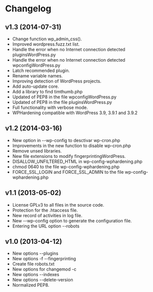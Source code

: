 Changelog
=========

v1.3 (2014-07-31)
-----------------

- Change function wp_admin_css().
- Improved wordpress.fuzz.txt list.
- Handle the error when no Internet connection detected pluginsWordPress.py
- Handle the error when no Internet connection detected wpconfigWordPress.py
- Latch recommended plugin.
- Rename variable names.
- Improving detection of WordPress projects.
- Add auto-update core.
- Add a library to find timthumb.php
- Updated of PEP8 in the file wpconfigWordPress.py
- Updated of PEP8 in the file pluginsWordPress.py
- Full functionality with verbose mode.
- WPHardening compatible with WordPress 3.9, 3.9.1 and 3.9.2

v1.2 (2014-03-16)
-----------------

- New option in --wp-config to desctivar wp-cron.php
- Improvements in the new function to disable wp-cron.php
- Remove unsed libraries.
- New file extensions to modify fingerprintingWordPress.
- DISALLOW_UNFILTERED_HTML in wp-config-wphardening.php
- chmod 0640 to the file wp-config-wphardening.php
- FORCE_SSL_LOGIN and FORCE_SSL_ADMIN to the file wp-config-wphardening.php

v1.1 (2013-05-02)
-----------------

- License GPLv3 to all files in the source code.
- Protection for the .htaccess file.
- New record of activities in log file.
- New --wp-config option to generate the configuration file.
- Entering the URL option --robots

v1.0 (2013-04-12)
------------------

- New options --plugins
- New options -f --fingerprinting
- Create file robots.txt
- New options for changemod -c
- New options --indexes
- New options --delete-version
- Normalized PEP8.